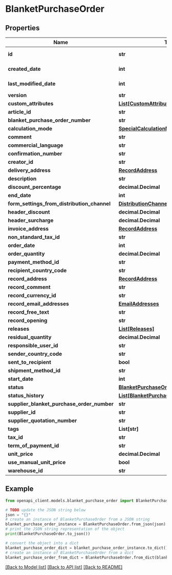 # BlanketPurchaseOrder


## Properties

Name | Type | Description | Notes
------------ | ------------- | ------------- | -------------
**id** | **str** |  | [optional] [readonly] 
**created_date** | **int** |  | [optional] [readonly] 
**last_modified_date** | **int** |  | [optional] [readonly] 
**version** | **str** |  | [optional] 
**custom_attributes** | [**List[CustomAttribute]**](CustomAttribute.md) |  | [optional] 
**article_id** | **str** |  | [optional] 
**blanket_purchase_order_number** | **str** |  | [optional] 
**calculation_mode** | [**SpecialCalculationMode**](SpecialCalculationMode.md) |  | [optional] 
**comment** | **str** |  | [optional] 
**commercial_language** | **str** |  | [optional] 
**confirmation_number** | **str** |  | [optional] 
**creator_id** | **str** |  | [optional] 
**delivery_address** | [**RecordAddress**](RecordAddress.md) |  | [optional] 
**description** | **str** |  | [optional] 
**discount_percentage** | **decimal.Decimal** |  | [optional] 
**end_date** | **int** |  | [optional] 
**form_settings_from_distribution_channel** | [**DistributionChannel**](DistributionChannel.md) |  | [optional] 
**header_discount** | **decimal.Decimal** |  | [optional] 
**header_surcharge** | **decimal.Decimal** |  | [optional] 
**invoice_address** | [**RecordAddress**](RecordAddress.md) |  | [optional] 
**non_standard_tax_id** | **str** |  | [optional] 
**order_date** | **int** |  | [optional] 
**order_quantity** | **decimal.Decimal** |  | [optional] 
**payment_method_id** | **str** |  | [optional] 
**recipient_country_code** | **str** |  | [optional] 
**record_address** | [**RecordAddress**](RecordAddress.md) |  | [optional] 
**record_comment** | **str** |  | [optional] 
**record_currency_id** | **str** |  | [optional] 
**record_email_addresses** | [**EmailAddresses**](EmailAddresses.md) |  | [optional] 
**record_free_text** | **str** |  | [optional] 
**record_opening** | **str** |  | [optional] 
**releases** | [**List[Releases]**](Releases.md) |  | [optional] 
**residual_quantity** | **decimal.Decimal** |  | [optional] 
**responsible_user_id** | **str** |  | [optional] 
**sender_country_code** | **str** |  | [optional] 
**sent_to_recipient** | **bool** |  | [optional] 
**shipment_method_id** | **str** |  | [optional] 
**start_date** | **int** |  | [optional] 
**status** | [**BlanketPurchaseOrderStatusType**](BlanketPurchaseOrderStatusType.md) |  | [optional] 
**status_history** | [**List[BlanketPurchaseOrderStatusHistory]**](BlanketPurchaseOrderStatusHistory.md) |  | [optional] 
**supplier_blanket_purchase_order_number** | **str** |  | [optional] 
**supplier_id** | **str** |  | [optional] 
**supplier_quotation_number** | **str** |  | [optional] 
**tags** | **List[str]** |  | [optional] 
**tax_id** | **str** |  | [optional] 
**term_of_payment_id** | **str** |  | [optional] 
**unit_price** | **decimal.Decimal** |  | [optional] 
**use_manual_unit_price** | **bool** |  | [optional] 
**warehouse_id** | **str** |  | [optional] 

## Example

```python
from openapi_client.models.blanket_purchase_order import BlanketPurchaseOrder

# TODO update the JSON string below
json = "{}"
# create an instance of BlanketPurchaseOrder from a JSON string
blanket_purchase_order_instance = BlanketPurchaseOrder.from_json(json)
# print the JSON string representation of the object
print(BlanketPurchaseOrder.to_json())

# convert the object into a dict
blanket_purchase_order_dict = blanket_purchase_order_instance.to_dict()
# create an instance of BlanketPurchaseOrder from a dict
blanket_purchase_order_from_dict = BlanketPurchaseOrder.from_dict(blanket_purchase_order_dict)
```
[[Back to Model list]](../README.md#documentation-for-models) [[Back to API list]](../README.md#documentation-for-api-endpoints) [[Back to README]](../README.md)


